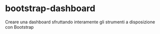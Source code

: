 bootstrap-dashboard
===
Creare una dashboard sfruttando interamente gli strumenti a disposizione con Bootstrap
